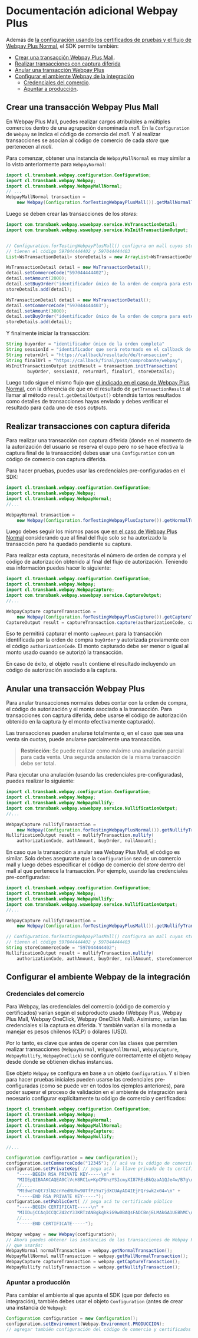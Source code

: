 # Documentación adicional Webpay Plus

Además de [la configuración usando los certificados de pruebas y el flujo de Webpay Plus Normal](../README.md#webpay-plus), el SDK permite también:

- [Crear una transacción Webpay Plus Mall](#crear-una-transacción-webpay-plus-mall).
- [Realizar transacciones con captura diferida](#realizar-transacciones-con-captura-diferida)
- [Anular una transacción Webpay Plus](#anular-una-transaccion-webpay-plus)
- [Configurar el ambiente Webpay de la integración](#configurar-el-ambiente-webpay-de-la-integración)
  - [Credenciales del comercio](#credenciales-del-comercio).
  - [Apuntar a producción](#apuntar-a-producción).


## Crear una transacción Webpay Plus Mall

En Webpay Plus Mall, puedes realizar cargos atribuibles a múltiples comercios dentro de una agrupación denominada *mall*. En la `Configuration` de `Webpay` se indica el código de comercio del *mall*. Y al realizar transacciones se asocian al código de comercio de cada *store* que pertenecen al *mall*.

Para comenzar, obtener una instancia de `WebpayMallNormal` es muy similar a lo visto anteriormente para `WebpayNormal`:

```java
import cl.transbank.webpay.configuration.Configuration;
import cl.transbank.webpay.Webpay;
import cl.transbank.webpay.WebpayMallNormal;
// ...
WebpayMallNormal transaction =
    new Webpay(Configuration.forTestingWebpayPlusMall()).getMallNormalTransaction();
```

Luego se deben crear las transacciones de los *stores*:

```java
import com.transbank.webpay.wswebpay.service.WsTransactionDetail;
import com.transbank.webpay.wswebpay.service.WsInitTransactionOutput;


// Configuration.forTestingWebpayPlusMall() configura un mall cuyos stores
// tienen el código 597044444402 y 597044444403
List<WsTransactionDetail> storeDetails = new ArrayList<WsTransactionDetail>();

WsTransactionDetail detail = new WsTransactionDetail();
detail.setCommerceCode("597044444402");
detail.setAmount(2000);
detail.setBuyOrder("identificador único de la orden de compra para este store"); // generado por el comercio
storeDetails.add(detail);

WsTransactionDetail detail = new WsTransactionDetail();
detail.setCommerceCode("597044444403");
detail.setAmount(3000);
detail.setBuyOrder("identificador único de la orden de compra para este store"); // generado por el comercio
storeDetails.add(detail);
```

Y finalmente iniciar la transacción:

```java
String buyorder = "identificador único de la orden completa"
String sessionId = "identificador que será retornado en el callback de resultado";
String returnUrl = "https://callback/resultado/de/transaccion";
String finalUrl = "https://callback/final/post/comprobante/webpay";
WsInitTransactionOutput initResult = transaction.initTransaction(
        buyOrder, sessionId, returnUrl, finalUrl, storeDetails);

```

Luego todo sigue el mismo flujo que [el indicado en el caso de Webpay Plus Normal](../README.md#crear-una-transacció-webpay-plus-normal), con la diferencia de que en el resultado de `getTransactionResult` al llamar al método `result.getDetailOutput()` obtendrás tantos resultados como detalles de transacciones hayas enviado y debes verificar el resultado para cada uno de esos *outputs*.

## Realizar transacciones con captura diferida

Para realizar una transacción con captura diferida (donde en el momento de la
autorización del usuario se reserva el cupo pero no se hace efectiva la captura
final de la transacción) debes usar una `Configuration` con un código de
comercio con captura diferida.

Para hacer pruebas, puedes usar las credenciales pre-configuradas en el SDK:

```java
import cl.transbank.webpay.configuration.Configuration;
import cl.transbank.webpay.Webpay;
import cl.transbank.webpay.WebpayNormal;
//...

WebpayNormal transaction =
    new Webpay(Configuration.forTestingWebpayPlusCapture()).getNormalTransaction();
```

Luego debes seguir los mismos pasos que
[en el caso de Webpay Plus Normal](../README.md#crear-una-transacció-webpay-plus-normal)
considerando que al final del flujo solo se ha autorizado la transacción pero
ha quedado pendiente su captura.

Para realizar esta captura, necesitarás el número de orden de compra y el
código de autorización obtenido al final del flujo de autorización. Teniendo
esa información puedes hacer lo siguiente:

```java
import cl.transbank.webpay.configuration.Configuration;
import cl.transbank.webpay.Webpay;
import cl.transbank.webpay.WebpayCapture;
import com.transbank.webpay.wswebpay.service.CaptureOutput;
//...

WebpayCapture captureTransaction =
    new Webpay(Configuration.forTestingWebpayPlusCapture()).getCaptureTransaction();
CaptureOutput result = captureTransaction.capture(authorizationCode, capAmount, buyOrder);
```

Eso te permitirá capturar el monto `capAmount` para la transacción identificada
por la orden de compra `buyOrder` y autorizada previamente con el código
`authorizationCode`. El monto capturado debe ser menor o igual al monto usado
cuando se autorizó la transacción.

En caso de éxito, el objeto `result` contiene el resultado incluyendo un código
de autorización asociado a la captura.

## Anular una transacción Webpay Plus

Para anular transacciones normales debes contar con la orden de compra, el
código de autorización y el monto asociado a la transacción.  Para transacciones
con captura diferida, debe usarse el código de autorización obtenido en la
captura (y el monto efectivamente capturado).

Las transacciones pueden anularse totalmente o, en el caso que sea una venta
sin cuotas, puede anularse parcialmente una transacción.

> **Restricción**: Se puede realizar como máximo una anulación parcial para
cada venta. Una segunda anulación de la misma transacción debe ser total.

Para ejecutar una anulación (usando las credenciales pre-configuradas), puedes
realizar lo siguiente:

```java
import cl.transbank.webpay.configuration.Configuration;
import cl.transbank.webpay.Webpay;
import cl.transbank.webpay.WebpayNullify;
import com.transbank.webpay.wswebpay.service.NullificationOutput;
//...

WebpayCapture nullifyTransaction =
    new Webpay(Configuration.forTestingWebpayPlusNormal()).getNullifyTransaction();
NullificationOutput result = nullifyTransaction.nullify(
    authorizationCode, authAmount, buyOrder, nullAmount);
```
En caso que la transacción a anular sea Webpay Plus Mall, el código es similar.
Solo debes asegurarte que la `Configuration` sea de un comercio mall y luego
debes especificar el código de comercio del _store_ dentro del mall al que
pertenece la transacción. Por ejemplo, usando las credenciales pre-configuradas:

```java
import cl.transbank.webpay.configuration.Configuration;
import cl.transbank.webpay.Webpay;
import cl.transbank.webpay.WebpayNullify;
import com.transbank.webpay.wswebpay.service.NullificationOutput;
//...

WebpayCapture nullifyTransaction =
    new Webpay(Configuration.forTestingWebpayPlusMall()).getNullifyTransaction();

// Configuration.forTestingWebpayPlusMall() configura un mall cuyos stores
// tienen el código 597044444402 y 597044444403
String storeCommerceCode = "597044444402";
NullificationOutput result = nullifyTransaction.nullify(
    authorizationCode, authAmount, buyOrder, nullAmount, storeCommerceCode);
```

## Configurar el ambiente Webpay de la integración

### Credenciales del comercio

Para Webpay, las credenciales del comercio (código de comercio y certificados)
varían según el subproducto usado (Webpay Plus, Webpay Plus Mall, Webpay OneClick,
Webpay OneClick Mall). Asimismo, varían las credenciales si la captura es
diferida. Y también varían si la moneda a manejar es pesos chilenos (CLP) o
dólares (USD).

Por lo tanto, es clave que antes de operar con las clases que permiten
realizar transacciones (`WebpayNormal`, `WebpayMallNormal`, `WebpayCapture`,
`WebpayNullify`, `WebpayOneClick`) se configure correctamente el objeto 
`Webpay` desde donde se obtienen dichas instancias.

Ese objeto `Webpay` se configura en base a un objeto `Configuration`. Y si bien
para hacer pruebas iniciales pueden usarse las credenciales pre-configuradas
(como se puede ver en todos los ejemplos anteriores), para poder superar el
proceso de validación en el ambiente de integración será necesario configurar
explícitamente tu código de comercio y certificados:

```java
import cl.transbank.webpay.configuration.Configuration;
import cl.transbank.webpay.Webpay;
import cl.transbank.webpay.WebpayNormal;
import cl.transbank.webpay.WebpayMallNormal;
import cl.transbank.webpay.WebpayCapture;
import cl.transbank.webpay.WebpayNullify;

//...

Configuration configuration = new Configuration();
configuration.setCommerceCode("12345"); // acá va tu código de comercio
configuration.setPrivateKey( // pega acá la llave privada de tu certificado
    "-----BEGIN RSA PRIVATE KEY-----\n" +
    "MIIEpQIBAAKCAQEA0ClVcH8RC1u+KpCPUnzYSIcmyXI87REsBkQzaA1QJe4w/B7g\n" +
    //....
    "MtdweTnQt73lN2cnYedRUhw9UTfPzYu7jdXCUAyAD4IEjFQrswk2x04=\n" +
    "-----END RSA PRIVATE KEY-----");
configuration.setPublicCert( // pega acá tu certificado público
    "-----BEGIN CERTIFICATE-----\n" +
    "MIIDujCCAqICCQCZ42cY33KRTzANBgkqhkiG9w0BAQsFADCBnjELMAkGA1UEBhMC\n" +
    //....
    "-----END CERTIFICATE-----");

Webpay webpay = new Webpay(configuration);
// Ahora puedes obtener las instancias de las transacciones de Webpay Plus
// que usarás:
WebpayNormal normalTransaction = webpay.getNormalTransaction();
WebpayMallNormal mallTransaction = webpay.getMallNormalTransaction();
WebpayCapture captureTransaction = webpay.getCaptureTransaction();
WebpayNullify nullifyTransaction = webpay.getNullifyTransaction();
```

### Apuntar a producción

Para cambiar el ambiente al que apunta el SDK (que por defecto es integración),
también debes usar el objeto `Configuration` (antes de crear una instancia de
`Webpay`):

```java
Configuration configuration = new Configuration();
configuration.setEnvironment(Webpay.Environment.PRODUCCION);
// agregar también configuración del código de comercio y certificados
```
